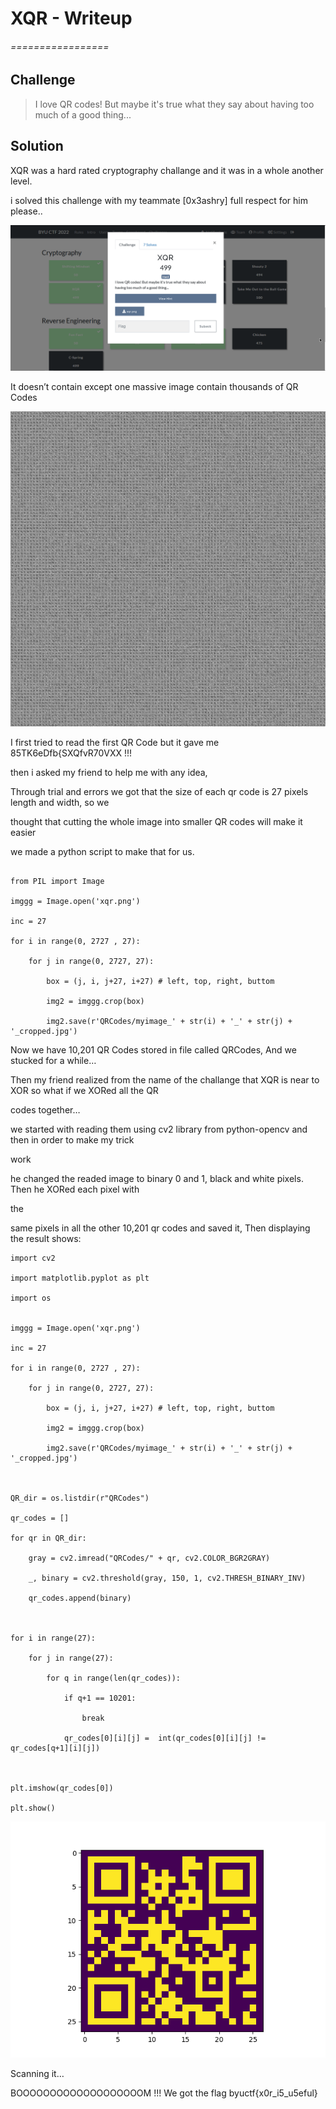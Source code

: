 # XQR - Writeup
###### =================


## Challenge

> 
> I love QR codes! But maybe it's true what they say about having too much of a good thing...
> 


## Solution

XQR was a hard rated cryptography challange and it was in a whole another level.  
  
i solved this challenge with my teammate [0x3ashry] full respect for him please..

![XQR.png](https://github.com/0x6DEF/byuCTF/blob/main/byuCTF/Cryptography/XQR/XQR.png)

It doesn’t contain except one massive image contain thousands of QR Codes

![massive.png](https://github.com/0x6DEF/byuCTF/blob/main/byuCTF/Cryptography/XQR/massive.png)

I first tried to read the first QR Code but it gave me 85TK6eDfb{SXQfvR70VXX !!!

then i asked my friend to help me with any idea,

Through trial and errors we got that the size of each qr code is 27 pixels length and width, so we

thought that cutting the whole image into smaller QR codes will make it easier

we made a python script to make that for us.


```splitter-script

from PIL import Image

imggg = Image.open('xqr.png')

inc = 27

for i in range(0, 2727 , 27):

    for j in range(0, 2727, 27):

        box = (j, i, j+27, i+27) # left, top, right, buttom

        img2 = imggg.crop(box)

        img2.save(r'QRCodes/myimage_' + str(i) + '_' + str(j) + '_cropped.jpg')
```


Now we have 10,201 QR Codes stored in file called QRCodes, And we stucked for a while…

Then my friend realized from the name of the challange that XQR is near to XOR so what if we XORed all the QR

codes together…

we started with reading them using cv2 library from python-opencv and then in order to make my trick

work

he changed the readed image to binary 0 and 1, black and white pixels. Then he XORed each pixel with

the

same pixels in all the other 10,201 qr codes and saved it, Then displaying the result shows:


```
import cv2

import matplotlib.pyplot as plt

import os

  
imggg = Image.open('xqr.png')

inc = 27

for i in range(0, 2727 , 27):

    for j in range(0, 2727, 27):

        box = (j, i, j+27, i+27) # left, top, right, buttom

        img2 = imggg.crop(box)

        img2.save(r'QRCodes/myimage_' + str(i) + '_' + str(j) + '_cropped.jpg')

  

QR_dir = os.listdir(r"QRCodes")

qr_codes = []

for qr in QR_dir:

    gray = cv2.imread("QRCodes/" + qr, cv2.COLOR_BGR2GRAY)

    _, binary = cv2.threshold(gray, 150, 1, cv2.THRESH_BINARY_INV)

    qr_codes.append(binary)

  

for i in range(27):

    for j in range(27):

        for q in range(len(qr_codes)):

            if q+1 == 10201:

                break

            qr_codes[0][i][j] =  int(qr_codes[0][i][j] != qr_codes[q+1][i][j])

  

plt.imshow(qr_codes[0])

plt.show()
```


![XQR_2.png](https://github.com/0x6DEF/byuCTF/blob/main/byuCTF/Cryptography/XQR/XQR_2.png)

Scanning it…

BOOOOOOOOOOOOOOOOOOOM !!! We got the flag byuctf{x0r_i5_u5eful}



